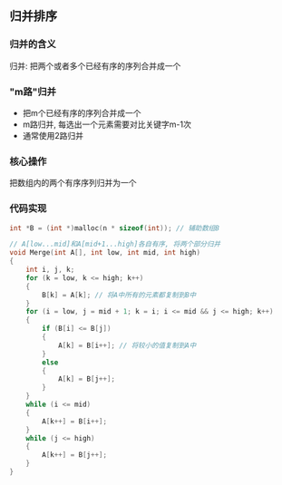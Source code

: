 ## 归并排序

### 归并的含义

归并: 把两个或者多个已经有序的序列合并成一个

### "m路"归并

- 把m个已经有序的序列合并成一个
- m路归并, 每选出一个元素需要对比关键字m-1次
- 通常使用2路归并

### 核心操作

把数组内的两个有序序列归并为一个

### 代码实现

```c
int *B = (int *)malloc(n * sizeof(int)); // 辅助数组B

// A[low...mid]和A[mid+1...high]各自有序, 将两个部分归并
void Merge(int A[], int low, int mid, int high)
{
    int i, j, k;
    for (k = low, k <= high; k++)
    {
        B[k] = A[k]; // 将A中所有的元素都复制到B中
    }
    for (i = low, j = mid + 1; k = i; i <= mid && j <= high; k++)
    {
        if (B[i] <= B[j])
        {
            A[k] = B[i++]; // 将较小的值复制到A中
        }
        else
        {
            A[k] = B[j++];
        }
    }
    while (i <= mid)
    {
        A[k++] = B[i++];
    }
    while (j <= high)
    {
        A[k++] = B[j++];
    }
}
```